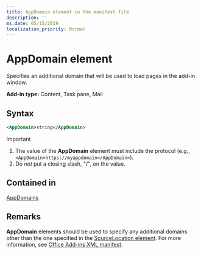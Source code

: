 ```yaml
---
title: AppDomain element in the manifest file
description: ''
ms.date: 05/15/2019
localization_priority: Normal
---
```


# AppDomain element

Specifies an additional domain that will be used to load pages in the add-in window.

**Add-in type:** Content, Task pane, Mail

## Syntax

```XML
<AppDomain>string</AppDomain>
```

> [!IMPORTANT]
> 1. The value of the **AppDomain** element must include the protocol (e.g., `<AppDomain>https://myappdomain</AppDomain>`).
> 2. Do *not* put a closing slash, "/", on the value.

## Contained in

[AppDomains](appdomains.md)

## Remarks

**AppDomain** elements should be used to specify any additional domains other than the one specified in the [SourceLocation element](sourcelocation.md). For more information, see [Office Add-ins XML manifest](/office/dev/add-ins/develop/add-in-manifests).
